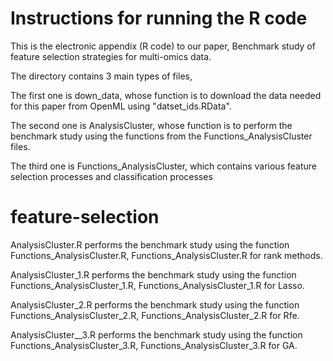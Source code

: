 # Instructions for running the R code

This is the electronic appendix (R code)
to our paper, Benchmark study of feature selection strategies for multi-omics data.


The directory contains 3 main types of files, 

The first one is down_data, whose function is to download the data needed for this paper from OpenML using "datset_ids.RData".

The second one is AnalysisCluster, whose function is to  perform the benchmark study using the functions from the
Functions_AnalysisCluster files.

The third one is Functions_AnalysisCluster, which contains various feature selection processes and classification processes

# feature-selection

AnalysisCluster.R performs the benchmark study using the function
Functions_AnalysisCluster.R, Functions_AnalysisCluster.R for rank methods.

AnalysisCluster_1.R performs the benchmark study using the function
Functions_AnalysisCluster_1.R, Functions_AnalysisCluster_1.R for Lasso.

AnalysisCluster_2.R performs the benchmark study using the function
Functions_AnalysisCluster_2.R, Functions_AnalysisCluster_2.R for Rfe.

AnalysisCluster__3.R performs the benchmark study using the function
Functions_AnalysisCluster_3.R, Functions_AnalysisCluster_3.R for GA.
